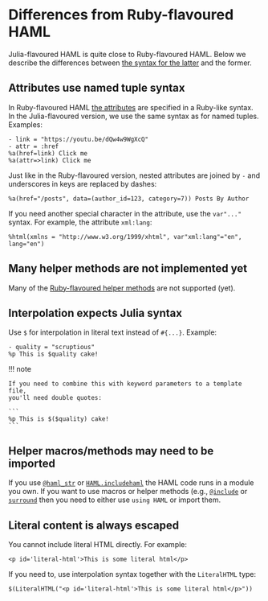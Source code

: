 # Differences from Ruby-flavoured HAML

Julia-flavoured HAML is quite close to Ruby-flavoured HAML. Below
we describe the differences between [the syntax for the latter](http://haml.info/docs/yardoc/file.REFERENCE.html) and the former.

## Attributes use named tuple syntax

In Ruby-flavoured HAML [the attributes](http://haml.info/docs/yardoc/file.REFERENCE.html#attributes)
are specified in a Ruby-like syntax. In the Julia-flavoured version, we
use the same syntax as for named tuples. Examples:

```
- link = "https://youtu.be/dQw4w9WgXcQ"
- attr = :href
%a(href=link) Click me
%a(attr=>link) Click me
```

Just like in the Ruby-flavoured version, nested attributes are joined by `-` and
underscores in keys are replaced by dashes:

```
%a(href="/posts", data=(author_id=123, category=7)) Posts By Author
```

If you need another special character in the attribute, use the `var"..."` syntax.
For example, the attribute `xml:lang`:

```
%html(xmlns = "http://www.w3.org/1999/xhtml", var"xml:lang"="en", lang="en")
```

## Many helper methods are not implemented yet

Many of the [Ruby-flavoured helper methods](http://haml.info/docs/yardoc/Haml/Helpers.html) are
not supported (yet).

## Interpolation expects Julia syntax

Use `$` for interpolation in literal text instead of `#{...}`. Example:

```
- quality = "scruptious"
%p This is $quality cake!
```

!!! note

    If you need to combine this with keyword parameters to a template file,
    you'll need double quotes:

    ```
    %p This is $($quality) cake!
    ```

## Helper macros/methods may need to be imported

If you use [`@haml_str`](@ref) or [`HAML.includehaml`](@ref) the HAML code runs in a
module you own. If you want to use macros or helper methods (e.g.,
[`@include`](@ref) or [`surround`](@ref) then you need to either use `using
HAML` or import them.

## Literal content is always escaped

You cannot include literal HTML directly. For example:

```
<p id='literal-html'>This is some literal html</p>
```

If you need to, use interpolation syntax together with the `LiteralHTML` type:

```
$(LiteralHTML("<p id='literal-html'>This is some literal html</p>"))
```
